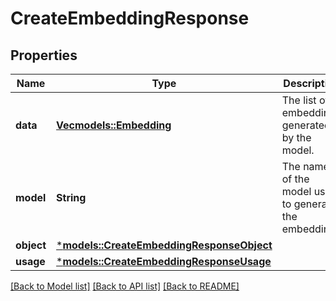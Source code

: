 # CreateEmbeddingResponse

## Properties
Name | Type | Description | Notes
------------ | ------------- | ------------- | -------------
**data** | [**Vec<models::Embedding>**](Embedding.md) | The list of embeddings generated by the model. | 
**model** | **String** | The name of the model used to generate the embedding. | 
**object** | [***models::CreateEmbeddingResponseObject**](CreateEmbeddingResponse_object.md) |  | 
**usage** | [***models::CreateEmbeddingResponseUsage**](CreateEmbeddingResponse_usage.md) |  | 

[[Back to Model list]](../README.md#documentation-for-models) [[Back to API list]](../README.md#documentation-for-api-endpoints) [[Back to README]](../README.md)


